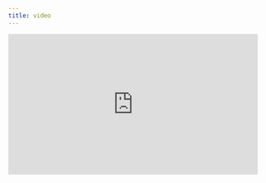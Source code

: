 ```yaml
---
title: video
---
```


<div style="padding:56.25% 0 0 0;position:relative;"><iframe src="https://player.vimeo.com/video/399168311?byline=0&portrait=0" style="position:absolute;top:0;left:0;width:100%;height:100%;" frameborder="0" allow="autoplay; fullscreen" allowfullscreen></iframe></div><script src="https://player.vimeo.com/api/player.js"></script>
